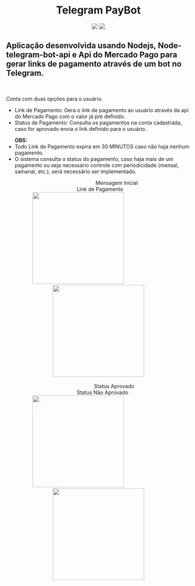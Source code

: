 <h1 align="center"> Telegram PayBot </h1>
<p align="center">
<img src="https://img.shields.io/badge/Expo-0.6.2-blue"/>
<img src="https://img.shields.io/badge/Status%3A-In%20Progress-green"/>
</p>

<h2>Aplicação desenvolvida usando Nodejs, Node-telegram-bot-api e Api do Mercado Pago para gerar links de pagamento através de um bot no Telegram.</h2>
<br>
<p>Conta com duas opções para o usuário.<br>
 <ul>
   <li>Link de Pagamento: Gera o link de pagamento ao usuário através da api do Mercado Pago com o valor já pré definido.</li>  
   <li>Status de Pagamento: Consulta os pagamentos na conta cadastrada, caso for aprovado envia o link definido para o usuário.</li>
 </ul>
 <ul>
 <b text-color="red">OBS: </b>
 <li>Todo Link de Pagamento expira em 30 MINUTOS caso não haja nenhum pagamento.</li>
 <li>O sistema consulta o status do pagamento, caso haja mais de um pagamento ou seja necessário controle com periodicidade (mensal, samanal, etc.), será necessário ser implementado.
 </ul>

<div>
&#160&#160&#160&#160&#160&#160&#160&#160&#160&#160&#160&#160&#160&#160&#160&#160&#160&#160&#160&#160&#160&#160&#160&#160&#160&#160&#160&#160&#160&#160&#160&#160&#160&#160&#160&#160&#160&#160&#160&#160&#160&#160&#160&#160&#160&#160&#160&#160&#160&#160&#160&#160&#160&#160&#160&#160&#160&#160&#160&#160&#160
Mensagem Inicial 
&#160&#160&#160&#160&#160&#160&#160&#160&#160&#160&#160&#160&#160&#160&#160&#160&#160&#160&#160&#160&#160&#160&#160&#160&#160&#160&#160&#160&#160&#160&#160&#160&#160&#160&#160&#160&#160&#160&#160&#160&#160&#160&#160&#160&#160&#160&#160&#160
Link de Pagamento
</div>

<div align="center" >
<img src="https://user-images.githubusercontent.com/28853497/224435214-8874205e-131a-4440-96b0-c6683a34dda3.jpeg" width="250" />
&#160&#160&#160&#160&#160&#160&#160&#160&#160&#160&#160&#160&#160&#160&#160&#160&#160&#160&#160&#160&#160&#160&#160&#160&#160&#160&#160
<img src="https://user-images.githubusercontent.com/28853497/224433289-4d725986-d37c-49b3-9129-415868c48a7c.jpeg" width="250"/>
</div><br>

<div>
&#160&#160&#160&#160&#160&#160&#160&#160&#160&#160&#160&#160&#160&#160&#160&#160&#160&#160&#160&#160&#160&#160&#160&#160&#160&#160&#160&#160&#160&#160&#160&#160&#160&#160&#160&#160&#160&#160&#160&#160&#160&#160&#160&#160&#160&#160&#160&#160&#160&#160&#160&#160&#160&#160&#160&#160&#160&#160&#160&#160
Status Aprovado 
&#160&#160&#160&#160&#160&#160&#160&#160&#160&#160&#160&#160&#160&#160&#160&#160&#160&#160&#160&#160&#160&#160&#160&#160&#160&#160&#160&#160&#160&#160&#160&#160&#160&#160&#160&#160&#160&#160&#160&#160&#160&#160&#160&#160&#160&#160&#160&#160
Status Não Aprovado
</div>

<div align="center" >
<img src="https://user-images.githubusercontent.com/28853497/224433877-33e9796c-4af3-47d1-82c0-06f07df243d0.jpeg" width="250" />
&#160&#160&#160&#160&#160&#160&#160&#160&#160&#160&#160&#160&#160&#160&#160&#160&#160&#160&#160&#160&#160&#160&#160&#160&#160&#160&#160
<img src="https://user-images.githubusercontent.com/28853497/224433934-34a00bf6-8b4d-40d8-9b7b-cf10620a8db8.jpeg" width="250"/>
</div><br>



